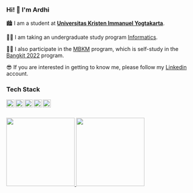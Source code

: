 ### Hi! 👋 I'm Ardhi

🏙 I am a student at [**Universitas Kristen Immanuel Yogtakarta**](https://ukrim.ac.id/).

👨‍🎓 I am taking an undergraduate study program [Informatics](https://it.ukrim.ac.id/). 

👨‍🏫 I also participate in the [MBKM](https://kampusmerdeka.kemdikbud.go.id/) program, 
which is self-study in the [Bangkit 2022](https://grow.google/intl/id_id/bangkit/) program.

😎 If you are interested in getting to know me, please follow my [Linkedin](https://www.linkedin.com/in/ardhi-nata-02a2b6231/) account.

### Tech Stack
  <a href="#"><img align="left" alt="JavaScript" title="JavaScript" width="21px" src="https://upload.wikimedia.org/wikipedia/commons/9/99/Unofficial_JavaScript_logo_2.svg" /></a>
  <a href="https://nodejs.org/"><img align="left" alt="NodeJS" title="NodeJS" width="21px" src="https://seeklogo.com/images/N/nodejs-logo-FBE122E377-seeklogo.com.png" /></a>
  <a href="https://reactjs.org/"><img align="left" alt="React" title="React" width="21px" src="https://cdn.worldvectorlogo.com/logos/react-2.svg" /></a>
  <a href="https://hapi.dev/"><img align="left" alt="Hapi" title="Hapi (NodeJS HTTP Framework)" width="21px" src="https://avatars.githubusercontent.com/u/3774533?s=200&v=4" /></a>
  <a href="https://nextjs.org/"><img align="left" alt="Next" title="Next (React SSR Framework)" width="21px" src="https://iconape.com/wp-content/files/gm/82643/svg/next-js.svg" /></a>
  <br>
  <br>

<p align="left">
<a href="https://github.com/ardhinata19">
  <img height="180em" src="https://github-readme-stats-eight-theta.vercel.app/api?username=ardhinata19&show_icons=true&theme=algolia&include_all_commits=true&count_private=true"/>
  <img height="180em" src="https://github-readme-stats-eight-theta.vercel.app/api/top-langs/?username=dimasmds&layout=compact&langs_count=8&theme=algolia"/>
</a>
</p>
